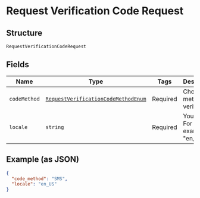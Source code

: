 
# Request Verification Code Request

## Structure

`RequestVerificationCodeRequest`

## Fields

| Name | Type | Tags | Description |
|  --- | --- | --- | --- |
| `codeMethod` | [`RequestVerificationCodeMethodEnum`](../../doc/models/request-verification-code-method-enum.md) | Required | Chosen method for verification. |
| `locale` | `string` | Required | Your locale. For example: "en_US". |

## Example (as JSON)

```json
{
  "code_method": "SMS",
  "locale": "en_US"
}
```


